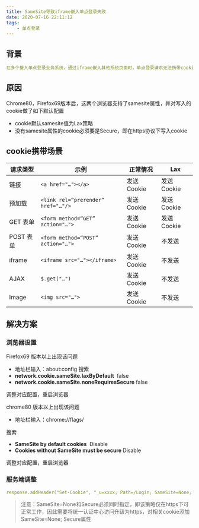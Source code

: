 ```yaml
---
title: SameSite导致iframe嵌入单点登录失败
date: 2020-07-16 22:11:12
tags: 
    - 单点登录
---
```

<meta name="referrer" content="no-referrer" />

## 背景
```yml
在多个接入单点登录业务系统，通过iframe嵌入其他系统页面时，单点登录请求无法携带cookie，导致单点登录失败，打开登录页
```


## 原因

Chrome80，Firefox69版本后，这两个浏览器支持了samesite属性，并对写入的cookie做了如下默认配置

- cookie默认samesite值为Lax策略
- 没有samesite属性的cookie必须要是Secure，即在https协议下写入cookie

## cookie携带场景

请求类型|	示例	|正常情况	|Lax
---|---|---|---
链接|	`<a href="…"></a>`|	发送 Cookie	|发送 Cookie
预加载|	`<link rel=“prerender” href="…"/>`|	发送 Cookie|	发送 Cookie
GET 表单|	`<form method=“GET” action="…">`	|发送 Cookie|	发送 Cookie
POST 表单|	`<form method=“POST” action="…">`|	发送 Cookie	|不发送
iframe	|`<iframe src="…"></iframe>`	|发送 Cookie	|不发送
AJAX|	`$.get("…")	`|发送 Cookie	|不发送
Image	|`<img src="…">	`|发送 Cookie	|不发送

## 解决方案

### 浏览器设置

Firefox69 版本以上出现该问题
- 地址栏输入：about:config
搜索
- **network.cookie.sameSite.laxByDefault**  false
- **network.cookie.sameSite.noneRequiresSecure** false

调整对应配置，重启浏览器

chrome80 版本以上出现该问题
- 地址栏输入：chrome://flags/

搜索
- **SameSite by default cookies**  Disable
- **Cookies without SameSite must be secure** Disable

调整对应配置，重启浏览器

### 服务端调整

```yaml
response.addHeader("Set-Cookie", "_u=xxxx; Path=/Login; SameSite=None; Secure");
```
> 注意：SameSite=None和Secure必须同时指定，即该策略仅在https下可正常工作，因此需要将统一认证中心访问升级为https，对相关cookie添加SameSite=None; Secure属性






